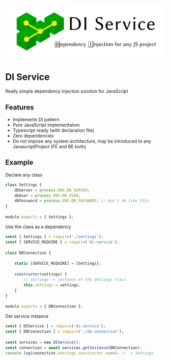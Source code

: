 ![This is an image](di-service.svg)
# DI Service
Really simple dependency injection solution for JavaScript

## Features
* Implements DI pattern
* Pure JavaScript implementation
* Typescript ready (with declaration file)
* Zero dependencies
* Do not impose any system architecture, may be introduced to any JavascriptProject (FE and BE both)

## Example
Declare any class
```javascript
class Settings {
    dbServer = process.ENV.DB_SERVER;
    dbUser = process.ENV.DB_USER;
    dbPassword = process.ENV.DB_PASSWORD; // don't do like this
}

module.exports = { Settings };
```

Use the class as a dependency
```javascript
const { Settings } = require('./settings');
const { SERVICE_REQUIRE } = require('di-service');

class DBConnection {
    
    static [SERVICE_REQUIRE] = [Settings];
    
    constructor(settings) {        
        // settings -> instance of the Settings class
        this.settings = settings;
    }
}

module.exports = { DBConnection };
```

Get service instance
```javascript
const { DIService } = require('di-service');
const { DBConnection } = require('./db-connection');

const services = new DIService();
const connection = await services.getInstance(DBConnection);
console.log(connection.settings.constructor.name); // -> Settings
```
